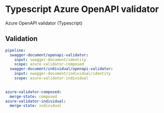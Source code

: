 # Typescript Azure OpenAPI validator

Azure OpenAPI validator (Typescript)

## Validation

``` yaml $(azure-validator)
pipeline:
  swagger-document/openapi-validator:
    input: swagger-document/identity
    scope: azure-validator-composed
  swagger-document/individual/openapi-validator:
    input: swagger-document/individual/identity
    scope: azure-validator-individual
    
```

``` yaml $(azure-validator)
azure-validator-composed:
  merge-state: composed
azure-validator-individual:
  merge-state: individual
```